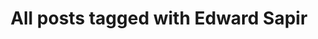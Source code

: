---
layout: tag
title: "All posts tagged with Edward Sapir"
permalink: /weblog/tags/edward-sapir/
taxonomy: Edward Sapir
---